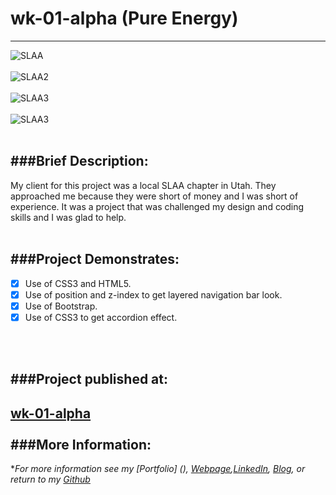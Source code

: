 # wk-01-alpha (Pure Energy)
---

![SLAA](https://cloud.githubusercontent.com/assets/11747875/20292576/e16f573c-aaab-11e6-85b7-3b8736689ce4.png)
<br/>
<br/>
![SLAA2](https://cloud.githubusercontent.com/assets/11747875/20292581/f6265cd4-aaab-11e6-8765-f16064102d2c.png)
<br/>
<br/>
![SLAA3](https://cloud.githubusercontent.com/assets/11747875/20292586/00305ce8-aaac-11e6-9cf1-ecc37990735d.png)
<br/>
<br/>
![SLAA3](https://cloud.githubusercontent.com/assets/11747875/20292601/28b2bcba-aaac-11e6-8d83-3acdb2f71633.png)
<br/>
<br/>

###Brief Description: 
---
My client for this project was a local SLAA chapter in Utah. They approached me because they were short of money and I was short of experience.  It was a project that was challenged my design and coding skills and I was glad to help.
<br/>
<br/>

###Project Demonstrates: 
---

- [x] Use of CSS3 and HTML5.
- [x] Use of position and z-index to get layered navigation bar look.
- [x] Use of Bootstrap.
- [x] Use of CSS3 to get accordion effect.
<br/>
<br/>

###Project published at: 
---

[wk-01-alpha](https://trrapp12-ironyard.github.io/wk-01-alpha/)
<br/>
<br/>
###More Information:
---

\**For more information see my [Portfolio] (), [Webpage](http://web-karma.org),[LinkedIn](https://www.linkedin.com/in/trevor-rapp-042a1037), [Blog](http://web-karma.net), or return to my [Github](https://github.com/trrapp12)*
